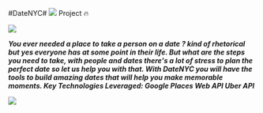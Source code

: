 #DateNYC# ![](https://ga-dash.s3.amazonaws.com/production/assets/logo-9f88ae6c9c3871690e33280fcf557f33.png) Project :fire:

![](https://play.google.com/intl/en_us/badges/images/badge_new.png)

***You ever needed a place to take a person on a date ? kind of rhetorical but yes everyone has at some point in their life. But what are the steps you need to take, with people and dates there's a lot of stress to plan the perfect date so let us help you with that. With DateNYC you will have the tools to build amazing dates that will help you make memorable moments.
Key Technologies Leveraged:
Google Places Web API
Uber API***

![](https://github.com/Rcureton/Project-4/blob/master/screenshots/home.png?raw=true)
